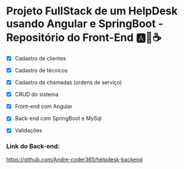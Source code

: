# Projeto FullStack de um HelpDesk usando Angular e SpringBoot - Repositório do Front-End 🅰🍃☕
- [x] Cadastro de clientes
- [x] Cadastro de técnicos
- [x] Cadastro de chamadas (ordens de serviço)
- [x] CRUD do sistema
- [x] Front-end com Angular
- [x] Back-end com SpringBoot e MySql
- [x] Validações



### Link do Back-end:

https://github.com/Andre-coder365/helpdesk-backend



